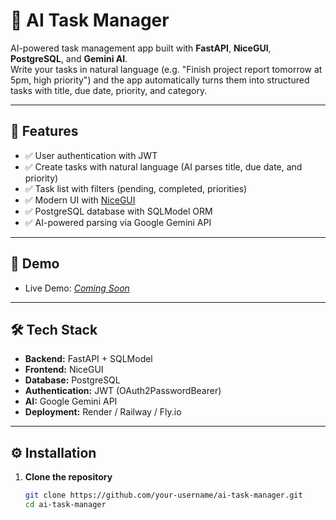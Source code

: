 # 🧠 AI Task Manager

AI-powered task management app built with **FastAPI**, **NiceGUI**, **PostgreSQL**, and **Gemini AI**.  
Write your tasks in natural language (e.g. "Finish project report tomorrow at 5pm, high priority") and the app automatically turns them into structured tasks with title, due date, priority, and category.

---

## 🚀 Features
- ✅ User authentication with JWT
- ✅ Create tasks with natural language (AI parses title, due date, and priority)
- ✅ Task list with filters (pending, completed, priorities)
- ✅ Modern UI with [NiceGUI](https://nicegui.io/)
- ✅ PostgreSQL database with SQLModel ORM
- ✅ AI-powered parsing via Google Gemini API

---

## 📸 Demo
- Live Demo: *[Coming Soon ](#)*

---

## 🛠️ Tech Stack
- **Backend:** FastAPI + SQLModel
- **Frontend:** NiceGUI
- **Database:** PostgreSQL
- **Authentication:** JWT (OAuth2PasswordBearer)
- **AI:** Google Gemini API
- **Deployment:** Render / Railway / Fly.io

---

## ⚙️ Installation

1. **Clone the repository**
   ```bash
   git clone https://github.com/your-username/ai-task-manager.git
   cd ai-task-manager
